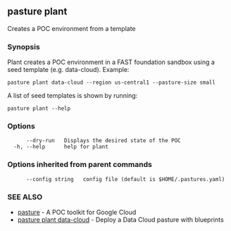 ## pasture plant

Creates a POC environment from a template

### Synopsis

Plant creates a POC environment in a FAST foundation sandbox using
a seed template (e.g. data-cloud). Example:
	
	pasture plant data-cloud --region us-central1 --pasture-size small
	
A list of seed templates is shown by running:
	
	pasture plant --help

### Options

```
      --dry-run   Displays the desired state of the POC
  -h, --help      help for plant
```

### Options inherited from parent commands

```
      --config string   config file (default is $HOME/.pastures.yaml)
```

### SEE ALSO

* [pasture](pasture.md)	 - A POC toolkit for Google Cloud
* [pasture plant data-cloud](pasture_plant_data-cloud.md)	 - Deploy a Data Cloud pasture with blueprints
